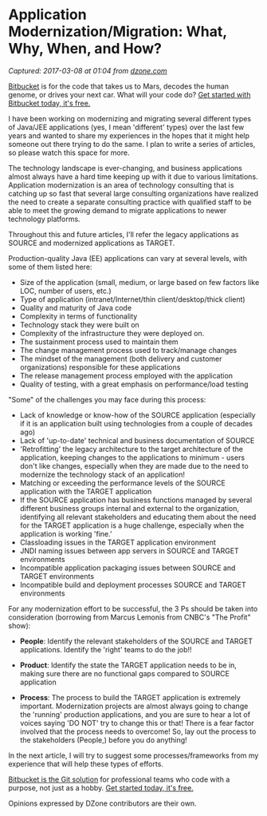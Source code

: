 # Application Modernization/Migration: What, Why, When, and How?

_Captured: 2017-03-08 at 01:04 from [dzone.com](https://dzone.com/articles/application-modernizationmigration-what-why-when-and-how?edition=276883&utm_source=Daily%20Digest&utm_medium=email&utm_campaign=dd%202017-03-07)_

[Bitbucket](https://dzone.com/go?i=186132&u=https%3A%2F%2Fbitbucket.org%2Fproduct%3Futm_source%3Ddzone%26utm_medium%3Dpaid-content%26utm_content%3Dtext-code-that-takes-us-to-mars%26utm_campaign%3Dbitbucket_adexp-bbtofu_dzone-text) is for the code that takes us to Mars, decodes the human genome, or drives your next car. What will your code do? [Get started with Bitbucket today, it's free.](https://dzone.com/go?i=186132&u=https%3A%2F%2Fbitbucket.org%2Fproduct%3Futm_source%3Ddzone%26utm_medium%3Dpaid-content%26utm_content%3Dtext-code-that-takes-us-to-mars%26utm_campaign%3Dbitbucket_adexp-bbtofu_dzone-text)

I have been working on modernizing and migrating several different types of Java/JEE applications (yes, I mean 'different' types) over the last few years and wanted to share my experiences in the hopes that it might help someone out there trying to do the same. I plan to write a series of articles, so please watch this space for more.

The technology landscape is ever-changing, and business applications almost always have a hard time keeping up with it due to various limitations. Application modernization is an area of technology consulting that is catching up so fast that several large consulting organizations have realized the need to create a separate consulting practice with qualified staff to be able to meet the growing demand to migrate applications to newer technology platforms.

Throughout this and future articles, I'll refer the legacy applications as SOURCE and modernized applications as TARGET.

Production-quality Java (EE) applications can vary at several levels, with some of them listed here:

  * Size of the application (small, medium, or large based on few factors like LOC, number of users, etc.)
  * Type of application (intranet/Internet/thin client/desktop/thick client)
  * Quality and maturity of Java code
  * Complexity in terms of functionality
  * Technology stack they were built on
  * Complexity of the infrastructure they were deployed on.
  * The sustainment process used to maintain them
  * The change management process used to track/manage changes
  * The mindset of the management (both delivery and customer organizations) responsible for these applications
  * The release management process employed with the application
  * Quality of testing, with a great emphasis on performance/load testing

"Some" of the challenges you may face during this process:

  * Lack of knowledge or know-how of the SOURCE application (especially if it is an application built using technologies from a couple of decades ago)
  * Lack of 'up-to-date' technical and business documentation of SOURCE
  * 'Retrofitting' the legacy architecture to the target architecture of the application, keeping changes to the applications to minimum - users don't like changes, especially when they are made due to the need to modernize the technology stack of an application!
  * Matching or exceeding the performance levels of the SOURCE application with the TARGET application
  * If the SOURCE application has business functions managed by several different business groups internal and external to the organization, identifying all relevant stakeholders and educating them about the need for the TARGET application is a huge challenge, especially when the application is working 'fine.'
  * Classloading issues in the TARGET application environment
  * JNDI naming issues between app servers in SOURCE and TARGET environments
  * Incompatible application packaging issues between SOURCE and TARGET environments
  * Incompatible build and deployment processes SOURCE and TARGET environments

For any modernization effort to be successful, the 3 Ps should be taken into consideration (borrowing from Marcus Lemonis from CNBC's "The Profit" show):

  * **People**: Identify the relevant stakeholders of the SOURCE and TARGET applications. Identify the 'right' teams to do the job!!

  * **Product**: Identify the state the TARGET application needs to be in, making sure there are no functional gaps compared to SOURCE application

  * **Process**: The process to build the TARGET application is extremely important. Modernization projects are almost always going to change the 'running' production applications, and you are sure to hear a lot of voices saying 'DO NOT' try to change this or that! There is a fear factor involved that the process needs to overcome! So, lay out the process to the stakeholders (People,) before you do anything!

In the next article, I will try to suggest some processes/frameworks from my experience that will help these types of efforts.

[Bitbucket is the Git solution](https://dzone.com/go?i=186133&u=https%3A%2F%2Fbitbucket.org%2Fproduct%3Futm_source%3Ddzone%26utm_medium%3Dpaid-content%26utm_content%3Dtext-teams-who-code-with-a-purpose%26utm_campaign%3Dbitbucket_adexp-bbtofu_dzone-text) for professional teams who code with a purpose, not just as a hobby. [Get started today, it's free.](https://dzone.com/go?i=186133&u=https%3A%2F%2Fbitbucket.org%2Fproduct%3Futm_source%3Ddzone%26utm_medium%3Dpaid-content%26utm_content%3Dtext-teams-who-code-with-a-purpose%26utm_campaign%3Dbitbucket_adexp-bbtofu_dzone-text)

Opinions expressed by DZone contributors are their own.
